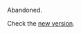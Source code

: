 Abandoned.

Check the [new version](https://github.com/yuhangrao/Surge/tree/master/Module/Apple/Apple-Weather).
